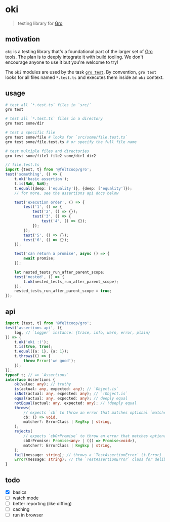 # oki

> testing library for
> [Gro](https://github.com/feltcoop/gro)

## motivation

`oki` is a testing library that's a foundational part of the larger set of
[Gro](https://github.com/feltcoop/gro) tools.
The plan is to deeply integrate it with build tooling.
We don't encourage anyone to use it but you're welcome to try!

The `oki` modules are used by the task [`gro test`](../test.task.ts).
By convention, `gro test` looks for all files named `*.test.ts`
and executes them inside an `oki` context.

## usage

```bash
# test all `*.test.ts` files in `src/`
gro test

# test all `*.test.ts` files in a directory
gro test some/dir

# test a specific file
gro test some/file # looks for `src/some/file.test.ts`
gro test some/file.test.ts # or specify the full file name

# test multiple files and directories
gro test some/file1 file2 some/dir1 dir2
```

```ts
// file.test.ts
import {test, t} from '@feltcoop/gro';
test('something', () => {
	t.ok('basic assertion');
	t.is(NaN, NaN);
	t.equal({deep: ['equality']}, {deep: ['equality']});
	// for more, see the assertions api docs below

	test('execution order', () => {
		test('1', () => {
			test('2', () => {});
			test('3', () => {
				test('4', () => {});
			});
		});
		test('5', () => {});
		test('6', () => {});
	});

	test('can return a promise', async () => {
		await promise;
	});

	let nested_tests_run_after_parent_scope;
	test('nested', () => {
		t.ok(nested_tests_run_after_parent_scope);
	});
	nested_tests_run_after_parent_scope = true;
});
```

## api

```ts
import {test, t} from '@feltcoop/gro';
test('assertions api', ({
	log, // `Logger` instance: {trace, info, warn, error, plain}
}) => {
	t.ok('oki :)');
	t.is(true, true);
	t.equal({a: 1}, {a: 1});
	t.throws(() => {
		throw Error('we good');
	});
});
typeof t; // => `Assertions`
interface Assertions {
	ok(value: any); // truthy
	is(actual: any, expected: any); // `Object.is`
	isNot(actual: any, expected: any); // `!Object.is`
	equal(actual: any, expected: any); // deeply equal
	notEqual(actual: any, expected: any); // !deeply equal
	throws(
		// expects `cb` to throw an error that matches optional `matcher`
		cb: () => void,
		matcher?: ErrorClass | RegExp | string,
	);
	rejects(
		// expects `cbOrPromise` to throw an error that matches optional `matcher`
		cbOrPromise: Promise<any> | (() => Promise<void>),
		matcher?: ErrorClass | RegExp | string,
	);
	fail(message: string); // throws a `TestAssertionError` (t.Error)
	Error(message: string); // the `TestAssertionError` class for deliberate fails
}
```

## todo

- [x] basics
- [ ] watch mode
- [ ] better reporting (like diffing)
- [ ] caching
- [ ] run in browser
